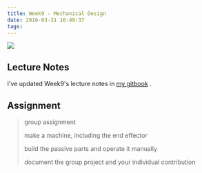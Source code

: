 ```yaml
---
title: Week9 - Mechanical Design
date: 2016-03-31 16:49:37
tags:
---
```

![](http://7xjpra.com1.z0.glb.clouddn.com/week9.png)

<!--more-->

## Lecture Notes

I've updated Week9's lecture notes in [my gitbook](https://kidult00.gitbooks.io/00fabnotes/content/Week9/9_MechanicalDesign.html) .

## Assignment

>group assignment
>
>   make a machine, including the end effector
>
>   build the passive parts and operate it manually
>
>   document the group project and your individual contribution

